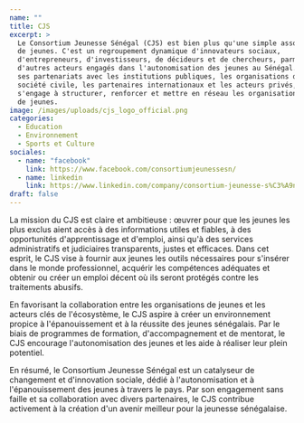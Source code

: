 ```yaml
---
name: ""
title: CJS
excerpt: >
  Le Consortium Jeunesse Sénégal (CJS) est bien plus qu'une simple association
  de jeunes. C'est un regroupement dynamique d'innovateurs sociaux,
  d'entrepreneurs, d'investisseurs, de décideurs et de chercheurs, parmi
  d'autres acteurs engagés dans l'autonomisation des jeunes au Sénégal. Fort de
  ses partenariats avec les institutions publiques, les organisations de la
  société civile, les partenaires internationaux et les acteurs privés, le CJS
  s'engage à structurer, renforcer et mettre en réseau les organisations locales
  de jeunes.
image: /images/uploads/cjs_logo_official.png
categories:
  - Education
  - Environnement
  - Sports et Culture
sociales:
  - name: "facebook"
    link: https://www.facebook.com/consortiumjeunessesn/
  - name: linkedin
    link: https://www.linkedin.com/company/consortium-jeunesse-s%C3%A9n%C3%A9gal/
draft: false
---
```

La mission du CJS est claire et ambitieuse : œuvrer pour que les jeunes les plus exclus aient accès à des informations utiles et fiables, à des opportunités d'apprentissage et d'emploi, ainsi qu'à des services administratifs et judiciaires transparents, justes et efficaces. Dans cet esprit, le CJS vise à fournir aux jeunes les outils nécessaires pour s'insérer dans le monde professionnel, acquérir les compétences adéquates et obtenir ou créer un emploi décent où ils seront protégés contre les traitements abusifs.

En favorisant la collaboration entre les organisations de jeunes et les acteurs clés de l'écosystème, le CJS aspire à créer un environnement propice à l'épanouissement et à la réussite des jeunes sénégalais. Par le biais de programmes de formation, d'accompagnement et de mentorat, le CJS encourage l'autonomisation des jeunes et les aide à réaliser leur plein potentiel.

En résumé, le Consortium Jeunesse Sénégal est un catalyseur de changement et d'innovation sociale, dédié à l'autonomisation et à l'épanouissement des jeunes à travers le pays. Par son engagement sans faille et sa collaboration avec divers partenaires, le CJS contribue activement à la création d'un avenir meilleur pour la jeunesse sénégalaise.


